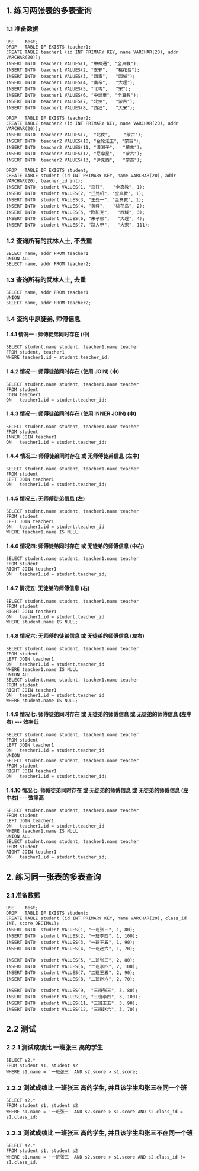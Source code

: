 
## 1. 练习两张表的多表查询
### 1.1 准备数据
```
USE    test;
DROP   TABLE IF EXISTS teacher1;
CREATE TABLE teacher1 (id INT PRIMARY KEY, name VARCHAR(20), addr VARCHAR(20));
INSERT INTO  teacher1 VALUES(1, "中神通", "全真教");
INSERT INTO  teacher1 VALUES(2, "东邪",   "桃花岛");
INSERT INTO  teacher1 VALUES(3, "西毒",   "西域");
INSERT INTO  teacher1 VALUES(4, "南帝",   "大理");
INSERT INTO  teacher1 VALUES(5, "北丐",   "宋");
INSERT INTO  teacher1 VALUES(6, "中顽童", "全真教");
INSERT INTO  teacher1 VALUES(7, "北侠",   "蒙古");
INSERT INTO  teacher1 VALUES(8, "西狂",   "大宋");

DROP   TABLE IF EXISTS teacher2;
CREATE TABLE teacher2 (id INT PRIMARY KEY, name VARCHAR(20), addr VARCHAR(20));
INSERT INTO  teacher2 VALUES(7,  "北侠",     "蒙古");
INSERT INTO  teacher2 VALUES(10, "金轮法王", "蒙古");
INSERT INTO  teacher2 VALUES(11, "潇湘子",   "蒙古");
INSERT INTO  teacher2 VALUES(12, "尼摩星",   "蒙古");
INSERT INTO  teacher2 VALUES(13, "尹克西",   "蒙古");

DROP   TABLE IF EXISTS student;
CREATE TABLE student (id INT PRIMARY KEY, name VARCHAR(20), addr VARCHAR(20), teacher_id int);
INSERT INTO  student VALUES(1, "马钰",   "全真教", 1);
INSERT INTO  student VALUES(2, "丘处机", "全真教", 1);
INSERT INTO  student VALUES(3, "王处一", "全真教", 1);
INSERT INTO  student VALUES(4, "黄蓉",   "桃花岛", 2);
INSERT INTO  student VALUES(5, "欧阳克",   "西域", 3);
INSERT INTO  student VALUES(6, "朱子柳",   "大理", 4);
INSERT INTO  student VALUES(7, "路人甲",   "大宋", 111);
```

### 1.2 查询所有的武林人士, 不去重
```
SELECT name, addr FROM teacher1
UNION ALL
SELECT name, addr FROM teacher2;
```

### 1.3 查询所有的武林人士, 去重
```
SELECT name, addr FROM teacher1
UNION
SELECT name, addr FROM teacher2;
```

### 1.4 查询中原徒弟, 师傅信息
#### 1.4.1 情况一 :  师傅徒弟同时存在 (中)
```
SELECT student.name student, teacher1.name teacher
FROM student, teacher1
WHERE teacher1.id = student.teacher_id;
```

#### 1.4.2 情况一: 师傅徒弟同时存在 (使用 JOIN) (中)
```
SELECT student.name student, teacher1.name teacher
FROM student
JOIN teacher1 
ON   teacher1.id = student.teacher_id;
```

#### 1.4.3 情况一: 师傅徒弟同时存在 (使用 INNER JOIN) (中)
```
SELECT student.name student, teacher1.name teacher
FROM student
INNER JOIN teacher1 
ON   teacher1.id = student.teacher_id;
```

#### 1.4.4 情况二: 师傅徒弟同时存在 或 无师傅徒弟信息 (左中)
```
SELECT student.name student, teacher1.name teacher
FROM student
LEFT JOIN teacher1 
ON   teacher1.id = student.teacher_id;
```

#### 1.4.5 情况三: 无师傅徒弟信息 (左)
```
SELECT student.name student, teacher1.name teacher
FROM student
LEFT JOIN teacher1 
ON   teacher1.id = student.teacher_id
WHERE teacher1.name IS NULL;
```

#### 1.4.6 情况四: 师傅徒弟同时存在 或 无徒弟的师傅信息 (中右)
```
SELECT student.name student, teacher1.name teacher
FROM student
RIGHT JOIN teacher1 
ON   teacher1.id = student.teacher_id;
```

#### 1.4.7 情况五: 无徒弟的师傅信息 (右)
```
SELECT student.name student, teacher1.name teacher
FROM student
RIGHT JOIN teacher1 
ON   teacher1.id = student.teacher_id
WHERE student.name IS NULL;
```

#### 1.4.8 情况六: 无师傅的徒弟信息 或 无徒弟的师傅信息 (左右)
```
SELECT student.name student, teacher1.name teacher
FROM student
LEFT JOIN teacher1 
ON   teacher1.id = student.teacher_id
WHERE teacher1.name IS NULL
UNION ALL
SELECT student.name student, teacher1.name teacher
FROM student
RIGHT JOIN teacher1 
ON   teacher1.id = student.teacher_id
WHERE student.name IS NULL;
```

#### 1.4.9 情况七: 师傅徒弟同时存在 或 无徒弟的师傅信息 或 无徒弟的师傅信息 (左中右)  --- 效率低
```
SELECT student.name student, teacher1.name teacher
FROM student
LEFT JOIN teacher1 
ON   teacher1.id = student.teacher_id
UNION 
SELECT student.name student, teacher1.name teacher
FROM student
RIGHT JOIN teacher1 
ON   teacher1.id = student.teacher_id;
```

#### 1.4.10 情况七: 师傅徒弟同时存在 或 无徒弟的师傅信息 或 无徒弟的师傅信息 (左中右)  --- 效率高
```
SELECT student.name student, teacher1.name teacher
FROM student
LEFT JOIN teacher1 
ON   teacher1.id = student.teacher_id
WHERE teacher1.name IS NULL
UNION ALL
SELECT student.name student, teacher1.name teacher
FROM student
RIGHT JOIN teacher1 
ON   teacher1.id = student.teacher_id;
```

## 2. 练习同一张表的多表查询
### 2.1 准备数据
```
USE    test;
DROP   TABLE IF EXISTS student;
CREATE TABLE student (id INT PRIMARY KEY, name VARCHAR(20), class_id INT, score DECIMAL);
INSERT INTO  student VALUES(1, "一班张三", 1, 80);
INSERT INTO  student VALUES(2, "一班李四", 1, 100);
INSERT INTO  student VALUES(3, "一班王五", 1, 90);
INSERT INTO  student VALUES(4, "一班赵六", 1, 70);

INSERT INTO  student VALUES(5, "二班张三", 2, 80);
INSERT INTO  student VALUES(6, "二班李四", 2, 100);
INSERT INTO  student VALUES(7, "二班王五", 2, 90);
INSERT INTO  student VALUES(8, "二班赵六", 2, 70);

INSERT INTO  student VALUES(9,  "三班张三", 3, 80);
INSERT INTO  student VALUES(10, "三班李四", 3, 100);
INSERT INTO  student VALUES(11, "三班王五", 3, 90);
INSERT INTO  student VALUES(12, "三班赵六", 3, 70);
```

## 2.2 测试
### 2.2.1 测试成绩比 一班张三 高的学生
```
SELECT s2.*
FROM student s1, student s2
WHERE s1.name = '一班张三' AND s2.score > s1.score;
```

### 2.2.2 测试成绩比 一班张三 高的学生, 并且该学生和张三在同一个班
```
SELECT s2.*
FROM student s1, student s2
WHERE s1.name = '一班张三' AND s2.score > s1.score AND s2.class_id = s1.class_id;
```

### 2.2.3 测试成绩比 一班张三 高的学生, 并且该学生和张三不在同一个班
```
SELECT s2.*
FROM student s1, student s2
WHERE s1.name = '一班张三' AND s2.score > s1.score AND s2.class_id != s1.class_id;
```
